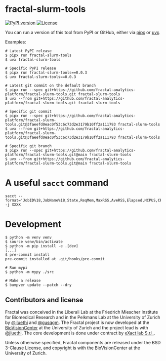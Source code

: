 # fractal-slurm-tools

[![PyPI version](https://img.shields.io/pypi/v/fractal-slurm-tools?color=gree)](https://pypi.org/project/fractal-slurm-tools/)
[![License](https://img.shields.io/badge/License-BSD_3--Clause-blue.svg)](https://opensource.org/licenses/BSD-3-Clause)


You can run a version of this tool from PyPI or GitHub, either via
[pipx](https://pipx.pypa.io/stable/examples/#pipx-run-examples) or
[uvx](https://docs.astral.sh/uv/guides/tools).

Examples:
```console
# Latest PyPI release
$ pipx run fractal-slurm-tools
$ uvx fractal-slurm-tools

# Specific PyPI release
$ pipx run fractal-slurm-tools==0.0.3
$ uvx fractal-slurm-tools==0.0.3

# Latest git commit on the default branch
$ pipx run --spec git+https://github.com/fractal-analytics-platform/fractal-slurm-tools.git fractal-slurm-tools
$ uvx --from git+https://github.com/fractal-analytics-platform/fractal-slurm-tools.git fractal-slurm-tools

# Specific git commit
$ pipx run --spec git+https://github.com/fractal-analytics-platform/fractal-slurm-tools.git@3faeefd0eac0f53c6c73d2e3179b10ff2a111793 fractal-slurm-tools
$ uvx --from git+https://github.com/fractal-analytics-platform/fractal-slurm-tools.git@3faeefd0eac0f53c6c73d2e3179b10ff2a111793 fractal-slurm-tools

# Specific git branch
$ pipx run --spec git+https://github.com/fractal-analytics-platform/fractal-slurm-tools.git@main fractal-slurm-tools
$ uvx --from git+https://github.com/fractal-analytics-platform/fractal-slurm-tools.git@main fractal-slurm-tools
```

# A useful `sacct` command
```console
sacct --format='JobID%18,JobName%18,State,ReqMem,MaxRSS,AveRSS,Elapsed,NCPUS,CPUTimeRaw,MaxDiskRead,MaxDiskWrite' -j XXXX
```

# Development

```console
$ python -m venv venv
$ source venv/bin/activate
$ python -m pip install -e .[dev]
[...]
$ pre-commit install
pre-commit installed at .git/hooks/pre-commit

# Run mypi
$ python -m mypy ./src

# Make a release
$ bumpver update --patch --dry
```


## Contributors and license

Fractal was conceived in the Liberali Lab at the Friedrich Miescher Institute for Biomedical Research and in the Pelkmans Lab at the University of Zurich by [@jluethi](https://github.com/jluethi) and [@gusqgm](https://github.com/gusqgm). The Fractal project is now developed at the [BioVisionCenter](https://www.biovisioncenter.uzh.ch/en.html) at the University of Zurich and the project lead is with [@jluethi](https://github.com/jluethi). The core development is done under contract by [eXact lab S.r.l.](https://www.exact-lab.it).

Unless otherwise specified, Fractal components are released under the BSD 3-Clause License, and copyright is with the BioVisionCenter at the University of Zurich.

